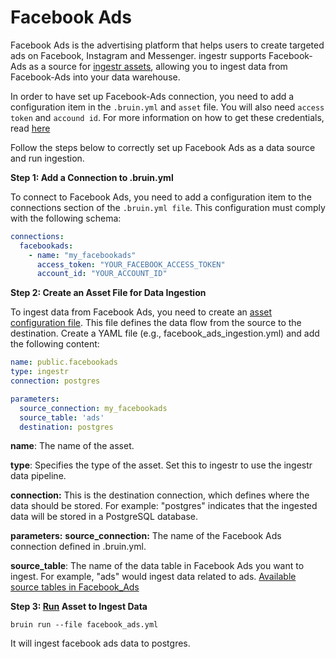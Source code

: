 # Facebook Ads
Facebook Ads is the advertising platform that helps users to create targeted ads on Facebook, Instagram and Messenger.
ingestr supports Facebook-Ads as a source for [ingestr assets](https://bruin-data.github.io/bruin/assets/ingestr.html), allowing you to ingest data from Facebook-Ads into your data warehouse.

In order to have set up Facebook-Ads connection, you need to add a configuration item in the `.bruin.yml` and `asset` file. You will also need `access token` and `accound id`. For more information on how to get these credentials, read [here](https://dlthub.com/docs/dlt-ecosystem/verified-sources/facebook_ads#setup-guide)

Follow the steps below to correctly set up Facebook Ads as a data source and run ingestion.

**Step 1: Add a Connection to .bruin.yml**

To connect to Facebook Ads, you need to add a configuration item to the connections section of the `.bruin.yml file`. This configuration must comply with the following schema:

```yaml
connections:
  facebookads:
    - name: "my_facebookads"
      access_token: "YOUR_FACEBOOK_ACCESS_TOKEN"
      account_id: "YOUR_ACCOUNT_ID"
```


**Step 2: Create an Asset File for Data Ingestion**

To ingest data from Facebook Ads, you need to create an [asset configuration file](https://bruin-data.github.io/bruin/assets/ingestr.html#template). This file defines the data flow from the source to the destination. Create a YAML file (e.g., facebook_ads_ingestion.yml) and add the following content:

```yaml
name: public.facebookads
type: ingestr
connection: postgres

parameters:
  source_connection: my_facebookads
  source_table: 'ads'
  destination: postgres
```

**name**: The name of the asset.

**type**: Specifies the type of the asset. Set this to ingestr to use the ingestr data pipeline.

**connection:** This is the destination connection, which defines where the data should be stored. For example: "postgres" indicates that the ingested data will be stored in a PostgreSQL database.

**parameters:**
**source_connection:** The name of the Facebook Ads connection defined in .bruin.yml.

**source_table**: The name of the data table in Facebook Ads you want to ingest. For example, "ads" would ingest data related to ads. [Available source tables in Facebook_Ads](https://bruin-data.github.io/ingestr/supported-sources/facebook-ads.html#available-tables)


**Step 3: [Run](https://bruin-data.github.io/bruin/commands/run.html) Asset to Ingest Data**
```
bruin run --file facebook_ads.yml
```
It will ingest facebook ads data to postgres.